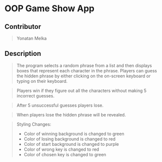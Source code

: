 # OOP Game Show App


## Contributor

> Yonatan Melka 

## Description

> The program selects a random phrase from a list and then displays boxes that represent each character in the phrase. Players can guess the hidden phrase by either clicking on the on-screen keyboard or typing on their keyboard.

> Players win if they figure out all the characters without making 5 incorrect guesses.

> After 5 unsuccessful guesses players lose.

> When players lose the hidden phrase will be revealed.

> Styling Changes:
> * Color of winning background is changed to green
> * Color of losing background is changed to red
> * Color of start background is changed to purple
> * Color of wrong key is changed to red
> * Color of chosen key is changed to green
